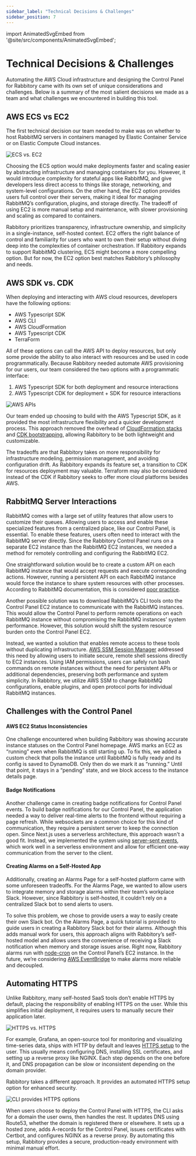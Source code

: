 ```yaml
---
sidebar_label: "Technical Decisions & Challenges"
sidebar_position: 7
---
```


import AnimatedSvgEmbed from '@site/src/components/AnimatedSvgEmbed';

# Technical Decisions & Challenges

Automating the AWS Cloud infrastructure and designing the Control Panel for Rabbitory came with its own set of unique considerations and challenges. Below is a summary of the most salient decisions we made as a team and what challenges we encountered in building this tool.

## AWS ECS vs EC2

The first technical decision our team needed to make was on whether to host RabbitMQ servers in containers managed by Elastic Container Service or on Elastic Compute Cloud instances.

![ECS vs. EC2](../static/img/ecs-vs-ec2.png)

Choosing the ECS option would make deployments faster and scaling easier by abstracting infrastructure and managing containers for you. However, it would introduce complexity for stateful apps like RabbitMQ, and give developers less direct access to things like storage, networking, and system-level configurations. On the other hand, the EC2 option provides users full control over their servers, making it ideal for managing RabbitMQ’s configuration, plugins, and storage directly. The tradeoff of using EC2 is more manual setup and maintenance, with slower provisioning and scaling as compared to containers.

Rabbitory prioritizes transparency, infrastructure ownership, and simplicity in a single-instance, self-hosted context. EC2 offers the right balance of control and familiarity for users who want to own their setup without diving deep into the complexities of container orchestration. If Rabbitory expands to support RabbitMQ clustering, ECS might become a more compelling option. But for now, the EC2 option best matches Rabbitory’s philosophy and needs.

## AWS SDK vs. CDK

When deploying and interacting with AWS cloud resources, developers have the following options:

- AWS Typescript SDK
- AWS CLI
- AWS CloudFormation
- AWS Typescript CDK
- TerraForm

All of these options can call the AWS API to deploy resources, but only some provide the ability to also interact with resources and be used in code programmatically. Because Rabbitory needed automate AWS provisioning for our users, our team considered the two options with a programmatic interface:

1. AWS Typescript SDK for both deployment and resource interactions
2. AWS Typescript CDK for deployment + SDK for resource interactions

![AWS APIs](../static/img/aws-apis.svg)

Our team ended up choosing to build with the AWS Typescript SDK, as it provided the most infrastructure flexibility and a quicker development process. This approach removed the overhead of <a href="https://docs.aws.amazon.com/AWSCloudFormation/latest/UserGuide/cloudformation-overview.html#cfn-concepts-stacks" target="_blank">CloudFormation stacks</a> and <a href="https://docs.aws.amazon.com/cdk/v2/guide/bootstrapping.html" target="_blank">CDK bootstrapping</a>, allowing Rabbitory to be both lightweight and customizable.

The tradeoffs are that Rabbitory takes on more responsibility for infrastructure modeling, permission management, and avoiding configuration drift. As Rabbitory expands its feature set, a transition to CDK for resources deployment may valuable. Terraform may also be considered instead of the CDK if Rabbitory seeks to offer more cloud platforms besides AWS.

## RabbitMQ Server Interactions

RabbitMQ comes with a large set of utility features that allow users to customize their queues. Allowing users to access and enable these specialized features from a centralized place, like our Control Panel, is essential. To enable these features, users often need to interact with the RabbitMQ server directly. Since the Rabbitory Control Panel runs on a separate EC2 instance than the RabbitMQ EC2 instances, we needed a method for remotely controlling and configuring the RabbitMQ EC2.

One straightforward solution would be to create a custom API on each RabbitMQ instance that would accept requests and execute corresponding actions. However, running a persistent API on each RabbitMQ instance would force the instance to share system resources with other processes. According to RabbitMQ documentation, this is considered <a href="https://www.rabbitmq.com/docs/production-checklist#storage-isolation" target="_blank">poor practice</a>.

Another possible solution was to download RabbitMQ’s CLI tools onto the Control Panel EC2 instance to communicate with the RabbitMQ instances. This would allow the Control Panel to perform remote operations on each RabbitMQ instance without compromising the RabbitMQ instances’ system performance. However, this solution would shift the system resource burden onto the Control Panel EC2.

<AnimatedSvgEmbed className="rabbitory-animation" svgName="ssm-communication.svg" altText="SSM Communication Animation" />

Instead, we wanted a solution that enables remote access to these tools without duplicating infrastructure. <a href="https://docs.aws.amazon.com/systems-manager/latest/userguide/what-is-systems-manager.html" target="_blank">AWS SSM Session Manager</a> addressed this need by allowing users to initiate secure, remote shell sessions directly to EC2 instances. Using IAM permissions, users can safely run bash commands on remote instances without the need for persistent APIs or additional dependencies, preserving both performance and system simplicity. In Rabbitory, we utilize AWS SSM to change RabbitMQ configurations, enable plugins, and open protocol ports for individual RabbitMQ instances.

## Challenges with the Control Panel

#### AWS EC2 Status Inconsistencies

One challenge encountered when building Rabbitory was showing accurate instance statuses on the Control Panel homepage. AWS marks an EC2 as “running” even when RabbitMQ is still starting up. To fix this, we added a custom check that polls the instance until RabbitMQ is fully ready and its config is saved to DynamoDB. Only then do we mark it as “running.” Until that point, it stays in a “pending” state, and we block access to the instance details page.

#### Badge Notifications

Another challenge came in creating badge notifications for Control Panel events. To build badge notifications for our Control Panel, the application needed a way to deliver real-time alerts to the frontend without requiring a page refresh. While websockets are a common choice for this kind of communication, they require a persistent server to keep the connection open. Since Next.js uses a serverless architecture, this approach wasn't a good fit. Instead, we implemented the system using <a href="https://developer.mozilla.org/en-US/docs/Web/API/Server-sent_events" target="_blank">server-sent events</a>, which work well in a serverless environment and allow for efficient one-way communication from the server to the client.

#### Creating Alarms on a Self-Hosted App

Additionally, creating an Alarms Page for a self-hosted platform came with some unforeseen tradeoffs. For the Alarms Page, we wanted to allow users to integrate memory and storage alarms within their team’s workplace Slack. However, since Rabbitory is self-hosted, it couldn’t rely on a centralized Slack bot to send alerts to users.

To solve this problem, we chose to provide users a way to easily create their own Slack bot. On the Alarms Page, a quick tutorial is provided to guide users in creating a Rabbitory Slack bot for their alarms. Although this adds manual work for users, this approach aligns with Rabbitory’s self-hosted model and allows users the convenience of receiving a Slack notification when memory and storage issues arise. Right now, Rabbitory alarms run with <a href="https://www.npmjs.com/package/node-cron" target="_blank">node-cron</a> on the Control Panel’s EC2 instance. In the future, we’re considering <a href="https://aws.amazon.com/eventbridge/" target="_blank">AWS EventBridge</a> to make alarms more reliable and decoupled.

## Automating HTTPS

Unlike Rabbitory, many self-hosted SaaS tools don’t enable HTTPS by default, placing the responsibility of enabling HTTPS on the user. While this simplifies initial deployment, it requires users to manually secure their application later.

![HTTPS vs. HTTPS](../static/img/http-vs-https.png)

For example, Grafana, an open-source tool for monitoring and visualizing time-series data, ships with HTTP by default and leaves <a href="https://grafana.com/docs/grafana/latest/setup-grafana/set-up-https/" target="_blank">HTTPS setup</a> to the user. This usually means configuring DNS, installing SSL certificates, and setting up a reverse proxy like NGINX. Each step depends on the one before it, and DNS propagation can be slow or inconsistent depending on the domain provider.

Rabbitory takes a different approach. It provides an automated HTTPS setup option for enhanced security.

![CLI provides HTTPS options](../static/img/cli-https.png)

When users choose to deploy the Control Panel with HTTPS, the CLI asks for a domain the user owns, then handles the rest. It updates DNS using Route53, whether the domain is registered there or elsewhere. It sets up a hosted zone, adds A-records for the Control Panel, issues certificates with Certbot, and configures NGINX as a reverse proxy. By automating this setup, Rabbitory provides a secure, production-ready environment with minimal manual effort.
